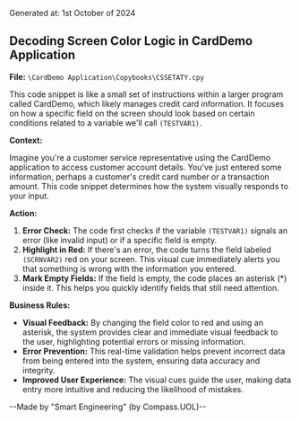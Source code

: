 Generated at: 1st October of 2024

## Decoding Screen Color Logic in CardDemo Application

**File:**  `\CardDemo Application\Copybooks\CSSETATY.cpy`

This code snippet is like a small set of instructions within a larger program called CardDemo, which likely manages credit card information. It focuses on how a specific field on the screen should look based on certain conditions related to a variable we'll call `(TESTVAR1)`.

**Context:**

Imagine you're a customer service representative using the CardDemo application to access customer account details. You've just entered some information, perhaps a customer's credit card number or a transaction amount. This code snippet determines how the system visually responds to your input.

**Action:**

1. **Error Check:** The code first checks if the variable `(TESTVAR1)` signals an error (like invalid input) or if a specific field is empty.
2. **Highlight in Red:** If there's an error, the code turns the field labeled `(SCRNVAR2)` red on your screen. This visual cue immediately alerts you that something is wrong with the information you entered.
3. **Mark Empty Fields:** If the field is empty, the code places an asterisk (*) inside it. This helps you quickly identify fields that still need attention.

**Business Rules:**

* **Visual Feedback:** By changing the field color to red and using an asterisk, the system provides clear and immediate visual feedback to the user, highlighting potential errors or missing information.
* **Error Prevention:** This real-time validation helps prevent incorrect data from being entered into the system, ensuring data accuracy and integrity.
* **Improved User Experience:** The visual cues guide the user, making data entry more intuitive and reducing the likelihood of mistakes.

--Made by "Smart Engineering" (by Compass.UOL)--